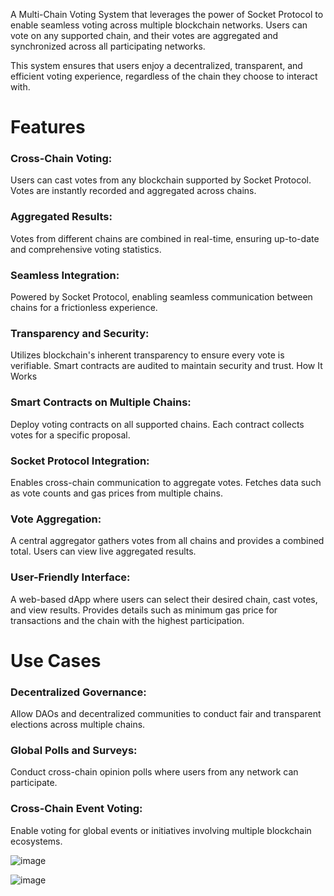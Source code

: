 A Multi-Chain Voting System that leverages the power of Socket Protocol to enable seamless voting across multiple blockchain networks. Users can vote on any supported chain, and their votes are aggregated and synchronized across all participating networks.

This system ensures that users enjoy a decentralized, transparent, and efficient voting experience, regardless of the chain they choose to interact with.

# Features

### Cross-Chain Voting:

Users can cast votes from any blockchain supported by Socket Protocol.
Votes are instantly recorded and aggregated across chains.

### Aggregated Results:
Votes from different chains are combined in real-time, ensuring up-to-date and comprehensive voting statistics.

### Seamless Integration:
Powered by Socket Protocol, enabling seamless communication between chains for a frictionless experience.

### Transparency and Security:
Utilizes blockchain's inherent transparency to ensure every vote is verifiable.
Smart contracts are audited to maintain security and trust.
How It Works

### Smart Contracts on Multiple Chains:
Deploy voting contracts on all supported chains.
Each contract collects votes for a specific proposal.

### Socket Protocol Integration:
Enables cross-chain communication to aggregate votes.
Fetches data such as vote counts and gas prices from multiple chains.

### Vote Aggregation:
A central aggregator gathers votes from all chains and provides a combined total.
Users can view live aggregated results.

### User-Friendly Interface:
A web-based dApp where users can select their desired chain, cast votes, and view results.
Provides details such as minimum gas price for transactions and the chain with the highest participation.

# Use Cases

### Decentralized Governance:
Allow DAOs and decentralized communities to conduct fair and transparent elections across multiple chains.

### Global Polls and Surveys:
Conduct cross-chain opinion polls where users from any network can participate.

### Cross-Chain Event Voting:
Enable voting for global events or initiatives involving multiple blockchain ecosystems.

![image](https://github.com/user-attachments/assets/129f3ea4-50e2-469b-a376-831d2a2826fa)


![image](https://github.com/user-attachments/assets/df5cacf3-bd2d-4cdf-a06a-7a8e3e41ac04)

